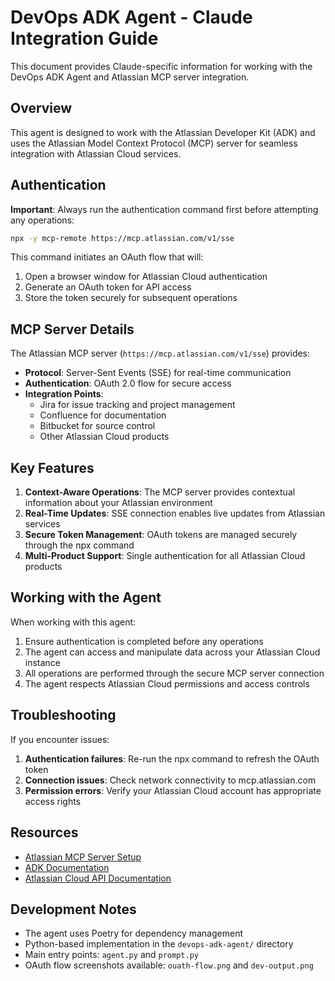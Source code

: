 # DevOps ADK Agent - Claude Integration Guide

This document provides Claude-specific information for working with the DevOps ADK Agent and Atlassian MCP server integration.

## Overview

This agent is designed to work with the Atlassian Developer Kit (ADK) and uses the Atlassian Model Context Protocol (MCP) server for seamless integration with Atlassian Cloud services.

## Authentication

**Important**: Always run the authentication command first before attempting any operations:

```bash
npx -y mcp-remote https://mcp.atlassian.com/v1/sse
```

This command initiates an OAuth flow that will:
1. Open a browser window for Atlassian Cloud authentication
2. Generate an OAuth token for API access
3. Store the token securely for subsequent operations

## MCP Server Details

The Atlassian MCP server (`https://mcp.atlassian.com/v1/sse`) provides:

- **Protocol**: Server-Sent Events (SSE) for real-time communication
- **Authentication**: OAuth 2.0 flow for secure access
- **Integration Points**: 
  - Jira for issue tracking and project management
  - Confluence for documentation
  - Bitbucket for source control
  - Other Atlassian Cloud products

## Key Features

1. **Context-Aware Operations**: The MCP server provides contextual information about your Atlassian environment
2. **Real-Time Updates**: SSE connection enables live updates from Atlassian services
3. **Secure Token Management**: OAuth tokens are managed securely through the npx command
4. **Multi-Product Support**: Single authentication for all Atlassian Cloud products

## Working with the Agent

When working with this agent:

1. Ensure authentication is completed before any operations
2. The agent can access and manipulate data across your Atlassian Cloud instance
3. All operations are performed through the secure MCP server connection
4. The agent respects Atlassian Cloud permissions and access controls

## Troubleshooting

If you encounter issues:

1. **Authentication failures**: Re-run the npx command to refresh the OAuth token
2. **Connection issues**: Check network connectivity to mcp.atlassian.com
3. **Permission errors**: Verify your Atlassian Cloud account has appropriate access rights

## Resources

- [Atlassian MCP Server Setup](https://support.atlassian.com/rovo/docs/setting-up-ides/)
- [ADK Documentation](https://support.atlassian.com/rovo/docs/setting-up-ides/)
- [Atlassian Cloud API Documentation](https://developer.atlassian.com/cloud/)

## Development Notes

- The agent uses Poetry for dependency management
- Python-based implementation in the `devops-adk-agent/` directory
- Main entry points: `agent.py` and `prompt.py`
- OAuth flow screenshots available: `ouath-flow.png` and `dev-output.png`